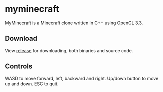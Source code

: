 # myminecraft
MyMinecraft is a Minecraft clone written in C++ using OpenGL 3.3.

## Download
View [release](https://github.com/minetest/minetest/releases) for downloading, both binaries and source code.

## Controls

WASD to move forward, left, backward and right.
Up/down button to move up and down.
ESC to quit.

